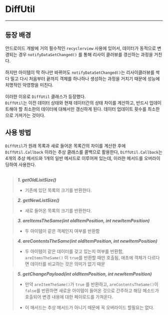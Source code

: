 # DiffUtil
---
## 등장 배경
안드로이드 개발에 거의 필수적인 `recyclerview` 사용에 있어서, 데이터가 동적으로 변경되는 경우 `notifyDataSetChanged()` 를 통해 리사이 클러뷰를 갱신하는 과정을 거친다.<br><br>
하지만 아이템이 딱 하나만 바뀌어도 `notifyDataSetChanged()`는 리사이클러뷰를 싹다 밀고 다시 처음부터 끝까지 객체를 하나하나 생성하는 과정을 거치기 때문에 성능에 치명적인 악영향을 미친다.<br><br>
이러한 이유로 `DiffUtil` 클래스가 등장했다.<br>
`DiffUtil`는 이전 데이터 상태와 현재 데이터간의 상태 차이를 계산하고, 반드시 업데이트해야 할 최소한의 데이터에 대해서만 갱신하게 된다. 데이터 업데이트 횟수를 최소한으로 가져가는 것이다.
## 사용 방법 
`DiffUtil`가 원래 목록과 새로 들어온 목록간의 차이를 계산한 후에 `DiffUtil.Callback` 이라는 추상 클래스를 콜백으로 활용한다, `DiffUtil.Callback`는 4개의 추상 메서드와 1개의 일반 메서드로 이루어져 있는데, 이러한 메서드를 오버라이딩하여 사용한다.<br><br>
> ***1. getOldListSize()***
> - 기존에 있던 목록의 크기를 반환한다.

> ***2. getNewListSize()***
> - 새로 들어온 목록의 크기를 반환한다.

> ***3. areItemsTheSame(int oldItemPosition, int newItemPosition)***
> - 두 아이템이 같은 객체인지 여부를 반환함

>***4. areContentsTheSame(int oldItemPosition, int newItemPosition)***
> - 두 아이템이 같은 데이터를 갖고 있는지 여부를 반환함, `areItemsTheSame()` 이 `true`를 반환할 때만 호출됨, 애초에 객체가 다르다면 데이터를 비교하는 것은 의미가 없기 때문

> ***5. getChangePayload(int oldItemPosition, int newItemPosition)***
> - 만약 `areItemTheSame()`가 `true` 를 반환하고, `areContentsTheSame()`이 `false`를 반환하면 새로운 아이템이 들어온 것으로 간주하고 해당 메소드가 호출되어 변경 내용에 대한 페이로드를 가져온다.
> 
> - 이 매서드는 추상 메서드가 아니기 때문에 꼭 오버라이드 할필요는 없다.